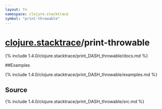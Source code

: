 ```yaml
---
layout: fn
namespace: clojure.stacktrace
symbol: "print-throwable"
---
```


# [clojure.stacktrace](../)/print-throwable

{% include 1.4.0/clojure.stacktrace/print_DASH_throwable/docs.md %}

##Examples

{% include 1.4.0/clojure.stacktrace/print_DASH_throwable/examples.md %}
## Source
{% include 1.4.0/clojure.stacktrace/print_DASH_throwable/src.md %}

